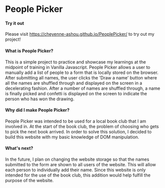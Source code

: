 ﻿# People Picker
#### Try it out
Please visit https://cheyenne-ashou.github.io/PeoplePicker/ to try out my project!
#### What is People Picker?

This is a simple project to practice and showcase my learnings at the midpoint of training in Vanilla Javascript. People Picker allows a user to manually add a list of people to a form that is locally stored on the browser. After submitting all names, the user clicks the 'Draw a name' button where all the names are shuffled through and displayed on the screen in a decelerating fashion. After a number of names are shuffled through, a name is finally picked and confetti is displayed on the screen to indicate the person who has won the drawing.

#### Why did I make People Picker?

People Picker was intended to be used for a local book club that I am involved in. At the start of the book club, the problem of choosing who gets to pick the next book arrived. In order to solve this solution, I decided to build this website with my basic knowledge of DOM manipulation.

#### What's next?

In the future, I plan on changing the website storage so that the names submitted to the form are shown to all users of the website. This will allow each person to individually add their name. Since this website is only intended for the use of the book club, this addition would help fulfill the purpose of the website.

